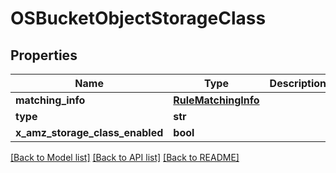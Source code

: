 # OSBucketObjectStorageClass

## Properties
Name | Type | Description | Notes
------------ | ------------- | ------------- | -------------
**matching_info** | [**RuleMatchingInfo**](RuleMatchingInfo.md) |  | [optional] 
**type** | **str** |  | [optional] 
**x_amz_storage_class_enabled** | **bool** |  | [optional] 

[[Back to Model list]](../README.md#documentation-for-models) [[Back to API list]](../README.md#documentation-for-api-endpoints) [[Back to README]](../README.md)


